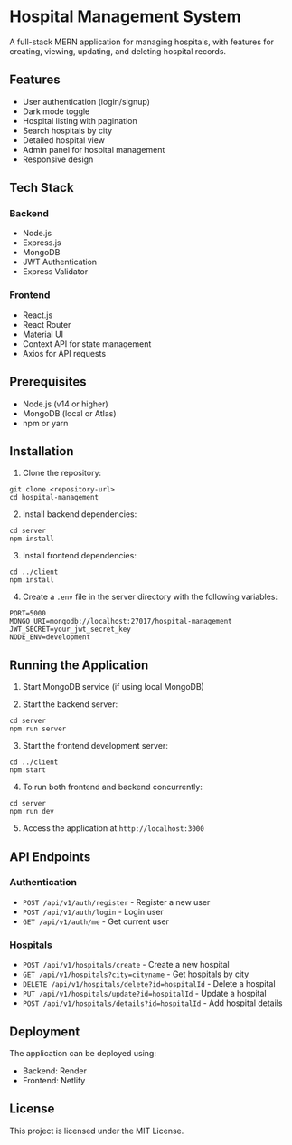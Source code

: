 # Hospital Management System

A full-stack MERN application for managing hospitals, with features for creating, viewing, updating, and deleting hospital records.

## Features

- User authentication (login/signup)
- Dark mode toggle
- Hospital listing with pagination
- Search hospitals by city
- Detailed hospital view
- Admin panel for hospital management
- Responsive design

## Tech Stack

### Backend
- Node.js
- Express.js
- MongoDB
- JWT Authentication
- Express Validator

### Frontend
- React.js
- React Router
- Material UI
- Context API for state management
- Axios for API requests

## Prerequisites

- Node.js (v14 or higher)
- MongoDB (local or Atlas)
- npm or yarn

## Installation

1. Clone the repository:
```
git clone <repository-url>
cd hospital-management
```

2. Install backend dependencies:
```
cd server
npm install
```

3. Install frontend dependencies:
```
cd ../client
npm install
```

4. Create a `.env` file in the server directory with the following variables:
```
PORT=5000
MONGO_URI=mongodb://localhost:27017/hospital-management
JWT_SECRET=your_jwt_secret_key
NODE_ENV=development
```

## Running the Application

1. Start MongoDB service (if using local MongoDB)

2. Start the backend server:
```
cd server
npm run server
```

3. Start the frontend development server:
```
cd ../client
npm start
```

4. To run both frontend and backend concurrently:
```
cd server
npm run dev
```

5. Access the application at `http://localhost:3000`

## API Endpoints

### Authentication
- `POST /api/v1/auth/register` - Register a new user
- `POST /api/v1/auth/login` - Login user
- `GET /api/v1/auth/me` - Get current user

### Hospitals
- `POST /api/v1/hospitals/create` - Create a new hospital
- `GET /api/v1/hospitals?city=cityname` - Get hospitals by city
- `DELETE /api/v1/hospitals/delete?id=hospitalId` - Delete a hospital
- `PUT /api/v1/hospitals/update?id=hospitalId` - Update a hospital
- `POST /api/v1/hospitals/details?id=hospitalId` - Add hospital details

## Deployment

The application can be deployed using:
- Backend: Render
- Frontend: Netlify

## License

This project is licensed under the MIT License. 